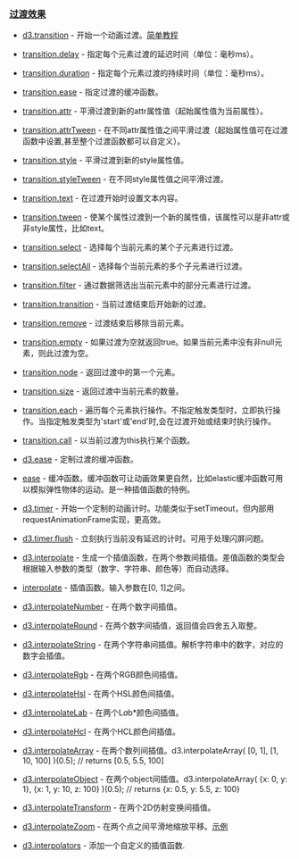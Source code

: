 ### [](https://github.com/mbostock/d3/wiki/Api%E5%8F%82%E8%80%83#%E8%BF%87%E6%B8%A1%E6%95%88%E6%9E%9C)[过渡效果](https://github.com/mbostock/d3/wiki/Transitions)

*   [d3.transition](https://github.com/mbostock/d3/wiki/Transitions#wiki-d3_transition)&nbsp;- 开始一个动画过渡。[简单教程](http://bost.ocks.org/mike/transition/)

*   [transition.delay](https://github.com/mbostock/d3/wiki/Transitions#wiki-delay)&nbsp;- 指定每个元素过渡的延迟时间（单位：毫秒ms）。

*   [transition.duration](https://github.com/mbostock/d3/wiki/Transitions#wiki-duration)&nbsp;- 指定每个元素过渡的持续时间（单位：毫秒ms）。

*   [transition.ease](https://github.com/mbostock/d3/wiki/Transitions#wiki-ease)&nbsp;- 指定过渡的缓冲函数。

*   [transition.attr](https://github.com/mbostock/d3/wiki/Transitions#wiki-attr)&nbsp;- 平滑过渡到新的attr属性值（起始属性值为当前属性）。

*   [transition.attrTween](https://github.com/mbostock/d3/wiki/Transitions#wiki-attrTween)&nbsp;- 在不同attr属性值之间平滑过渡（起始属性值可在过渡函数中设置,甚至整个过渡函数都可以自定义）。

*   [transition.style](https://github.com/mbostock/d3/wiki/Transitions#wiki-style)&nbsp;- 平滑过渡到新的style属性值。

*   [transition.styleTween](https://github.com/mbostock/d3/wiki/Transitions#wiki-styleTween)&nbsp;- 在不同style属性值之间平滑过渡。

*   [transition.text](https://github.com/mbostock/d3/wiki/Transitions#wiki-text)&nbsp;- 在过渡开始时设置文本内容。

*   [transition.tween](https://github.com/mbostock/d3/wiki/Transitions#wiki-tween)&nbsp;- 使某个属性过渡到一个新的属性值，该属性可以是非attr或非style属性，比如text。

*   [transition.select](https://github.com/mbostock/d3/wiki/Transitions#wiki-select)&nbsp;- 选择每个当前元素的某个子元素进行过渡。

*   [transition.selectAll](https://github.com/mbostock/d3/wiki/Transitions#wiki-selectAll)&nbsp;- 选择每个当前元素的多个子元素进行过渡。

*   [transition.filter](https://github.com/mbostock/d3/wiki/Transitions#wiki-filter)&nbsp;- 通过数据筛选出当前元素中的部分元素进行过渡。

*   [transition.transition](https://github.com/mbostock/d3/wiki/Transitions#wiki-transition)&nbsp;- 当前过渡结束后开始新的过渡。

*   [transition.remove](https://github.com/mbostock/d3/wiki/Transitions#wiki-remove)&nbsp;- 过渡结束后移除当前元素。

*   [transition.empty](https://github.com/mbostock/d3/wiki/Transitions#wiki-empty)&nbsp;- 如果过渡为空就返回true。如果当前元素中没有非null元素，则此过渡为空。

*   [transition.node](https://github.com/mbostock/d3/wiki/Transitions#wiki-node)&nbsp;- 返回过渡中的第一个元素。

*   [transition.size](https://github.com/mbostock/d3/wiki/Transitions#wiki-size)&nbsp;- 返回过渡中当前元素的数量。

*   [transition.each](https://github.com/mbostock/d3/wiki/Transitions#wiki-each)&nbsp;- 遍历每个元素执行操作。不指定触发类型时，立即执行操作。当指定触发类型为'start'或'end'时,会在过渡开始或结束时执行操作。

*   [transition.call](https://github.com/mbostock/d3/wiki/Transitions#wiki-call)&nbsp;- 以当前过渡为this执行某个函数。

*   [d3.ease](https://github.com/mbostock/d3/wiki/Transitions#wiki-d3_ease)&nbsp;- 定制过渡的缓冲函数。

*   [ease](https://github.com/mbostock/d3/wiki/Transitions#wiki-_ease)&nbsp;- 缓冲函数。缓冲函数可让动画效果更自然，比如elastic缓冲函数可用以模拟弹性物体的运动。是一种插值函数的特例。

*   [d3.timer](https://github.com/mbostock/d3/wiki/Transitions#wiki-d3_timer)&nbsp;- 开始一个定制的动画计时。功能类似于setTimeout，但内部用requestAnimationFrame实现，更高效。

*   [d3.timer.flush](https://github.com/mbostock/d3/wiki/Transitions#wiki-d3_timer_flush)&nbsp;- 立刻执行当前没有延迟的计时。可用于处理闪屏问题。

*   [d3.interpolate](https://github.com/mbostock/d3/wiki/Transitions#wiki-d3_interpolate)&nbsp;- 生成一个插值函数，在两个参数间插值。差值函数的类型会根据输入参数的类型（数字、字符串、颜色等）而自动选择。

*   [interpolate](https://github.com/mbostock/d3/wiki/Transitions#wiki-_interpolate)&nbsp;- 插值函数。输入参数在[0, 1]之间。

*   [d3.interpolateNumber](https://github.com/mbostock/d3/wiki/Transitions#wiki-d3_interpolateNumber)&nbsp;- 在两个数字间插值。

*   [d3.interpolateRound](https://github.com/mbostock/d3/wiki/Transitions#wiki-d3_interpolateRound)&nbsp;- 在两个数字间插值，返回值会四舍五入取整。

*   [d3.interpolateString](https://github.com/mbostock/d3/wiki/Transitions#wiki-d3_interpolateString)&nbsp;- 在两个字符串间插值。解析字符串中的数字，对应的数字会插值。

*   [d3.interpolateRgb](https://github.com/mbostock/d3/wiki/Transitions#wiki-d3_interpolateRgb)&nbsp;- 在两个RGB颜色间插值。

*   [d3.interpolateHsl](https://github.com/mbostock/d3/wiki/Transitions#wiki-d3_interpolateHsl)&nbsp;- 在两个HSL颜色间插值。

*   [d3.interpolateLab](https://github.com/mbostock/d3/wiki/Transitions#wiki-d3_interpolateLab)&nbsp;- 在两个L*a*b*颜色间插值。

*   [d3.interpolateHcl](https://github.com/mbostock/d3/wiki/Transitions#wiki-d3_interpolateHcl)&nbsp;- 在两个HCL颜色间插值。

*   [d3.interpolateArray](https://github.com/mbostock/d3/wiki/Transitions#wiki-d3_interpolateArray)&nbsp;- 在两个数列间插值。d3.interpolateArray( [0, 1], [1, 10, 100] )(0.5); // returns [0.5, 5.5, 100]

*   [d3.interpolateObject](https://github.com/mbostock/d3/wiki/Transitions#wiki-d3_interpolateObject)&nbsp;- 在两个object间插值。d3.interpolateArray( {x: 0, y: 1}, {x: 1, y: 10, z: 100} )(0.5); // returns {x: 0.5, y: 5.5, z: 100}

*   [d3.interpolateTransform](https://github.com/mbostock/d3/wiki/Transitions#wiki-d3_interpolateTransform)&nbsp;- 在两个2D仿射变换间插值。

*   [d3.interpolateZoom](https://github.com/mbostock/d3/wiki/Transitions#wiki-d3_interpolateZoom)&nbsp;- 在两个点之间平滑地缩放平移。[示例](http://bl.ocks.org/mbostock/3828981)

*   [d3.interpolators](https://github.com/mbostock/d3/wiki/Transitions#wiki-d3_interpolators)&nbsp;- 添加一个自定义的插值函数.